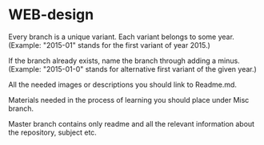 # WEB-design

Every branch is a unique variant. Each variant belongs to some year. (Example: "2015-01" stands for the first variant of year 2015.)

If the branch already exists, name the branch through adding a minus. (Example: "2015-01-0" stands for alternative first variant of the given year.)

All the needed images or descriptions you should link to Readme.md. 

Materials needed in the process of learning you should place under Misc branch.

Master branch contains only readme and all the relevant information about the repository, subject etc.
